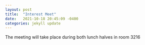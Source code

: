 ```yaml
---
layout: post
title:  "Interest Meet"
date:   2021-10-18 20:45:09 -0400
categories: jekyll update
---
```

<style type="text/"css">
</style>
<p> The meeting will take place during both lunch halves in room 3216</p> 



[jekyll-docs]: https://jekyllrb.com/docs/home
[jekyll-gh]:   https://github.com/jekyll/jekyll
[jekyll-talk]: https://talk.jekyllrb.com/
